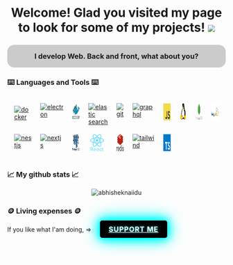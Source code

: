 <h1 align="center">Welcome! Glad you visited my page to look for some of my projects! <img src="https://media.giphy.com/media/mGcNjsfWAjY5AEZNw6/giphy.gif" width="50"></h1>
<h3 style="display:flex; justify-content:center; align-items:center; background:rgba(0,0,0,0.2); border-radius:1rem;padding:1rem;" align="center" >I develop Web. Back and front, what about you?</h3>

<h3 align="left">⌨️ Languages and Tools ⌨️</h3>
<p style="display:grid; grid-template-columns:repeat(10,1fr); gap:20px; background:rgba(255,255,255,0.07); border-radius:1rem; padding: 1rem;">
<a href="https://www.php.net/" target="_blank" rel="noreferrer" style="; justify-self:center; display:flex; ">
  <img src="https://www.php.net/images/logos/php-logo-white.svg"  style="align-self:center; jus" alt="docker" width="40" height="40"/>
</a>
<a href="https://www.electronjs.org/" target="_blank" rel="noreferrer">
<img src="https://www.electronjs.org/assets/img/logo.svg" alt="electron" width="40" height="40"/>
</a>
<a href="https://www.docker.com/" target="_blank" rel="noreferrer">
<img src="https://raw.githubusercontent.com/devicons/devicon/master/icons/docker/docker-original-wordmark.svg" alt="docker" width="40" height="40"/>
</a>
<a href="https://www.elastic.co/" target="_blank" rel="noreferrer">
<img src="https://www.nuget.org/profiles/elasticsearch/avatar?imageSize=512" alt="elastic search" width="40" height="40"/>
</a>
<a href="https://git-scm.com/" target="_blank" rel="noreferrer">  
<img src="https://www.vectorlogo.zone/logos/git-scm/git-scm-icon.svg" alt="git" width="40" height="40"/>
</a> <a href="https://graphql.org" target="_blank" rel="noreferrer">
<img src="https://www.vectorlogo.zone/logos/graphql/graphql-icon.svg" alt="graphql" width="40" height="40"/>
</a>
<a href="https://developer.mozilla.org/en-US/docs/Web/JavaScript" target="_blank" rel="noreferrer">
<img src="https://raw.githubusercontent.com/devicons/devicon/master/icons/javascript/javascript-original.svg" alt="javascript" width="40" height="40"/>
</a> <a href="https://www.linux.org/" target="_blank" rel="noreferrer">
<img src="https://raw.githubusercontent.com/devicons/devicon/master/icons/linux/linux-original.svg" alt="linux" width="40" height="40"/>
</a> <a href="https://www.mongodb.com/" target="_blank" rel="noreferrer">
<img src="https://raw.githubusercontent.com/devicons/devicon/master/icons/mongodb/mongodb-original-wordmark.svg" alt="mongodb" width="40" height="40"/>
</a> <a href="https://www.mysql.com/" target="_blank" rel="noreferrer">
<img src="https://raw.githubusercontent.com/devicons/devicon/master/icons/mysql/mysql-original-wordmark.svg" alt="mysql" width="40" height="40"/>
</a> <a href="https://nestjs.com/" target="_blank" rel="noreferrer">
<img src="https://nestjs.com/logo-small.ede75a6b.svg" alt="nestjs" width="40" height="40"/>
</a> <a href="https://nextjs.org/" target="_blank" rel="noreferrer">
<img src="https://cdn.sanity.io/images/3do82whm/next/4b1f008289a88f4438a1c983fb32cf1a636d9d0e-1000x667.png?w=720&h=480&fit=clip&auto=format" alt="nextjs" width="60" height="40"/>
</a> <a href="https://www.postgresql.org" target="_blank" rel="noreferrer">
<img src="https://raw.githubusercontent.com/devicons/devicon/master/icons/postgresql/postgresql-original-wordmark.svg" alt="postgresql" width="40" height="40"/>
</a> <a href="https://reactjs.org/" target="_blank" rel="noreferrer">
<img src="https://raw.githubusercontent.com/devicons/devicon/master/icons/react/react-original-wordmark.svg" alt="react" width="40" height="40"/>
</a> <a href="https://redis.io" target="_blank" rel="noreferrer">
<img src="https://raw.githubusercontent.com/devicons/devicon/master/icons/redis/redis-original-wordmark.svg" alt="redis" width="40" height="40"/>
</a> <a href="https://tailwindcss.com/" target="_blank" rel="noreferrer">
<img src="https://www.vectorlogo.zone/logos/tailwindcss/tailwindcss-icon.svg" alt="tailwind" width="40" height="40"/>
</a> <a href="https://www.typescriptlang.org/" target="_blank" rel="noreferrer">
<img src="https://raw.githubusercontent.com/devicons/devicon/master/icons/typescript/typescript-original.svg" alt="typescript" width="40" height="40"/>
</a> </p>

### 📈 My github stats 📈

<p align="center"> <img src="https://github-readme-stats.vercel.app/api?username=st-182&show_icons=true&theme=gotham" alt="abhisheknaiidu" />

### 🪙 Living expenses 🪙

<p>If you like what I'am doing, => <a style="margin:0 1rem; background-color: black; color: white; border: none; padding: 10px 20px; font-size: 16px; font-weight: bold; text-transform: uppercase; letter-spacing: 1px; border-radius: 5px; box-shadow: 0 0 10px rgba(0, 255, 255, 0.8), 0 0 20px rgba(0, 255, 255, 0.6), 0 0 30px rgba(0, 255, 255, 0.4); text-shadow: 0 0 5px rgba(0, 255, 255, 0.8);box-shadow: 0 0 10px #00ffff, 
                            0 0 20px #00ffff, 
                            0 0 30px #00ffff, 
                            0 0 40px #00ffff;
                            " href="https://www.buymeacoffee.com/st_182">Support Me</a></p>
